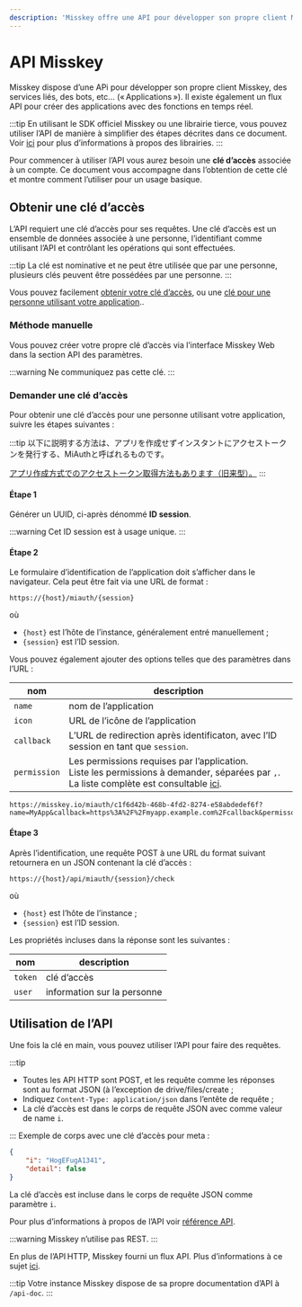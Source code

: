 ```yaml
---
description: 'Misskey offre une API pour développer son propre client Misskey, des services, des bots, etc… (« Applications ».'
---
```


# API Misskey

Misskey dispose d’une APi pour développer son propre client Misskey, des services liés, des bots, etc… (« Applications »).
Il existe également un flux API pour créer des applications avec des fonctions en temps réel.

:::tip
En utilisant le SDK officiel Misskey ou une librairie tierce, vous pouvez utiliser l’API de manière à simplifier des étapes décrites dans ce document.
Voir [ici](TODO) pour plus d’informations à propos des librairies.
:::

Pour commencer à utiliser l’API vous aurez besoin une **clé d’accès** associée à un compte.
Ce document vous accompagne dans l’obtention de cette clé et montre comment l’utiliser pour un usage basique.

## Obtenir une clé d’accès

L’API requiert une clé d’accès pour ses requêtes.
Une clé d’accès est un ensemble de données associée à une personne, l’identifiant comme utilisant l’API et contrôlant les opérations qui sont effectuées.

:::tip
La clé est nominative et ne peut être utilisée que par une personne, plusieurs clés peuvent être possédées par une personne.
:::

Vous pouvez facilement [obtenir votre clé d’accès](#Méthode-manuelle), ou une [clé pour une personne utilisant votre application](#Demander-une-clé-d’accès)..

### Méthode manuelle

Vous pouvez créer votre propre clé d’accès via l’interface Misskey Web dans la section API des paramètres.

:::warning
Ne communiquez pas cette clé.
:::

### Demander une clé d’accès

Pour obtenir une clé d’accès pour une personne utilisant votre application, suivre les étapes suivantes :

:::tip
以下に説明する方法は、アプリを作成せずインスタントにアクセストークンを発行する、MiAuthと呼ばれるものです。

[アプリ作成方式でのアクセストークン取得方法もあります（旧来型）。](./app)
:::

#### Étape 1

Générer un UUID, ci-après dénommé **ID session**.

:::warning
Cet ID session est à usage unique.
:::

#### Étape 2

Le formulaire d’identification de l’application doit s’afficher dans le navigateur. Cela peut être fait via une URL de format :

```:no-line-numbers
https://{host}/miauth/{session}
```

où

- `{host}` est l’hôte de l’instance, généralement entré manuellement ;
- `{session}` est l’ID session.

Vous pouvez également ajouter des options telles que des paramètres dans l’URL :

| nom          | description                                                                                                                                        |
| ------------ | -------------------------------------------------------------------------------------------------------------------------------------------------- |
| `name`       | nom de l’application                                                                                                                               |
| `icon`       | URL de l’icône de l’application                                                                                                                    |
| `callback`   | L’URL de redirection après identificaton, avec l’ID session en tant que `session`.                                                                 |
| `permission` | Les permissions requises par l’application. <br>Liste les permissions à demander, séparées par `,`. La liste complète est consultable [ici](TODO). |

```:no-line-numbers
https://misskey.io/miauth/c1f6d42b-468b-4fd2-8274-e58abdedef6f?name=MyApp&callback=https%3A%2F%2Fmyapp.example.com%2Fcallback&permisson=write:notes,write:following,read:drive
```

#### Étape 3

Après l’identification, une requête POST à une URL du format suivant retournera en un JSON contenant la clé d’accès :

```:no-line-numbers
https://{host}/api/miauth/{session}/check
```

où

- `{host}` est l’hôte de l’instance ;
- `{session}` est l’ID session.

Les propriétés incluses dans la réponse sont les suivantes :

| nom     | description                 |
| ------- | --------------------------- |
| `token` | clé d’accès                 |
| `user`  | information sur la personne |

## Utilisation de l’API

Une fois la clé en main, vous pouvez utiliser l’API pour faire des requêtes.

:::tip

- Toutes les API HTTP sont POST, et les requête comme les réponses sont au format JSON (à l’exception de drive/files/create ;
- Indiquez `Content-Type: application/json` dans l’entête de requête ;
- La clé d’accès est dans le corps de requête JSON avec comme valeur de name `i`.

:::
Exemple de corps avec une clé d’accès pour meta :

```json
{
	"i": "HogEFugA1341",
	"detail": false
}
```

La clé d’accès est incluse dans le corps de requête JSON comme paramètre `i`.

Pour plus d’informations à propos de l’API voir [référence API](./endpoints.html).

:::warning
Misskey n’utilise pas REST.
:::

En plus de l’API HTTP, Misskey fourni un flux API. Plus d’informations à ce sujet [ici](.streaming/).

:::tip
Votre instance Misskey dispose de sa propre documentation d’API à `/api-doc`.
:::
